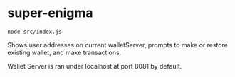 # super-enigma

`node src/index.js`

Shows user addresses on current walletServer, prompts to make or restore existing wallet, and make transactions.

Wallet Server is ran under localhost at port 8081 by default.
